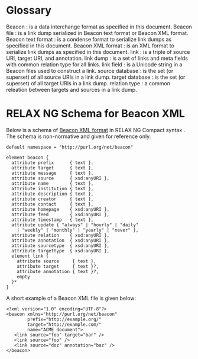 # Glossary

Beacon
  : is a data interchange format as specified in this document.
Beacon file
  : is a link dump serialized in Beacon text format or Beacon XML format.
Beacon text format
  : is a condense format to serialize link dumps as specified in this document. 
Beacon XML format
  : is an XML format to serialize link dumps as specified in this document. 
link
  : is a triple of source URI, target URI, and annotation.
link dump
  : is a set of links and meta fields with common relation type for all links.
link field
  : is a Unicode string in a Beacon files used to construct a link.
source database
  : is the set (or superset) of all source URIs in a link dump.
target database
  : is the set (or superset) of all target URIs in a link dump.
relation type
  : a common releation between targets and sources in a link dump.

# RELAX NG Schema for Beacon XML

Below is a schema of [Beacon XML format](#beacon-xml-format) in RELAX NG Compact
syntax [](#RELAX-NGC). The schema is non-normative and given for reference
only.

    default namespace = "http://purl.org/net/beacon"

	element beacon {
	  attribute prefix      { text }.
	  attribute target      { text },
	  attribute message     { text },
	  attribute source      { xsd:anyURI },
      attribute name        { text },
	  attribute institution { text },
	  attribute description { text },
	  attribute creator     { text },
	  attribute contact     { text },
	  attribute homepage    { xsd:anyURI },
	  attribute feed        { xsd:anyURI },
	  attribute timestamp   { text },
	  attribute update { "always" | "hourly" | "daily" 
	    | "weekly" | "monthly" | "yearly" | "never" },
	  attribute relation    { xsd:anyURI },
	  attribute annotation  { xsd:anyURI },
	  attribute sourcetype  { xsd:anyURI },
	  attribute targettype  { xsd:anyURI },
	  element link {
	    attribute source     { text },
		attribute target     { text }?,
		attribute annotation { text }?,
	    empty
	  }*
	}

A short example of a Beacon XML file is given below:

    <?xml version="1.0" encoding="UTF-8"?>
    <beacon xmlns="http://purl.org/net/beacon" 
            prefix="http://example.org/"
            target="http://example.com/"
			name="ACME document">
       <link source="foo" target="bar" />
       <link source="foo" />
       <link source="doz" annotation="baz" />
    </beacon>

